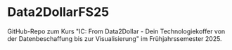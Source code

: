 # Data2DollarFS25

GitHub-Repo zum Kurs "IC: From Data2Dollar - Dein Technologiekoffer von der Datenbeschaffung bis zur Visualisierung" im Frühjahrssemester 2025. 
